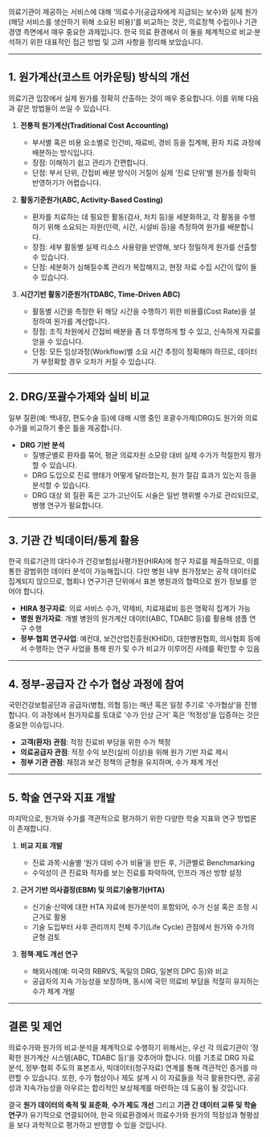 의료기관이 제공하는 서비스에 대해 ‘의료수가(공급자에게 지급되는 보수)와 실제 원가(해당 서비스를 생산하기 위해 소요된 비용)’를 비교하는 것은, 의료정책 수립이나 기관 경영 측면에서 매우 중요한 과제입니다. 한국 의료 환경에서 이 둘을 체계적으로 비교·분석하기 위한 대표적인 접근 방법 및 고려 사항을 정리해 보았습니다.

---

## 1. 원가계산(코스트 어카운팅) 방식의 개선

의료기관 입장에서 실제 원가를 정확히 산출하는 것이 매우 중요합니다. 이를 위해 다음과 같은 방법들이 쓰일 수 있습니다.

1. **전통적 원가계산(Traditional Cost Accounting)**
    
    - 부서별 혹은 비용 요소별로 인건비, 재료비, 경비 등을 집계해, 환자 치료 과정에 배분하는 방식입니다.
    - 장점: 이해하기 쉽고 관리가 간편합니다.
    - 단점: 부서 단위, 간접비 배분 방식이 거칠어 실제 ‘진료 단위’별 원가를 정확히 반영하기가 어렵습니다.
2. **활동기준원가(ABC, Activity-Based Costing)**
    
    - 환자를 치료하는 데 필요한 활동(검사, 처치 등)을 세분화하고, 각 활동을 수행하기 위해 소요되는 자원(인력, 시간, 시설비 등)을 측정하여 원가를 배분합니다.
    - 장점: 세부 활동별 실제 리소스 사용량을 반영해, 보다 정밀하게 원가를 산출할 수 있습니다.
    - 단점: 세분화가 심해질수록 관리가 복잡해지고, 현장 자료 수집 시간이 많이 들 수 있습니다.
3. **시간기반 활동기준원가(TDABC, Time-Driven ABC)**
    
    - 활동별 시간을 측정한 뒤 해당 시간을 수행하기 위한 비용률(Cost Rate)을 설정하여 원가를 계산합니다.
    - 장점: 조직 차원에서 간접비 배분을 좀 더 투명하게 할 수 있고, 신속하게 자료를 얻을 수 있습니다.
    - 단점: 모든 임상과정(Workflow)별 소요 시간 추정이 정확해야 하므로, 데이터가 부정확할 경우 오차가 커질 수 있습니다.

---

## 2. DRG/포괄수가제와 실비 비교

일부 질환(예: 백내장, 편도수술 등)에 대해 시행 중인 포괄수가제(DRG)도 원가와 의료수가를 비교하기 좋은 틀을 제공합니다.

- **DRG 기반 분석**
    - 질병군별로 환자를 묶어, 평균 의료자원 소모량 대비 실제 수가가 적절한지 평가할 수 있습니다.
    - DRG 도입으로 진료 행태가 어떻게 달라졌는지, 원가 절감 효과가 있는지 등을 분석할 수 있습니다.
    - DRG 대상 외 질환 혹은 고가·고난이도 시술은 일반 행위별 수가로 관리되므로, 병행 연구가 필요합니다.

---

## 3. 기관 간 빅데이터/통계 활용

한국 의료기관의 대다수가 건강보험심사평가원(HIRA)에 청구 자료를 제출하므로, 이를 통한 광범위한 데이터 분석이 가능해집니다. 다만 병원 내부 원가정보는 공적 데이터로 집계되지 않으므로, 협회나 연구기관 단위에서 표본 병원과의 협력으로 원가 정보를 얻어야 합니다.

- **HIRA 청구자료**: 의료 서비스 수가, 약제비, 치료재료비 등은 명확히 집계가 가능
- **병원 원가자료**: 개별 병원의 원가계산 데이터(ABC, TDABC 등)를 활용해 샘플 연구 수행
- **정부·협회 연구사업**: 예컨대, 보건산업진흥원(KHIDI), 대한병원협회, 의사협회 등에서 수행하는 연구 사업을 통해 원가 및 수가 비교가 이루어진 사례를 확인할 수 있음

---

## 4. 정부-공급자 간 수가 협상 과정에 참여

국민건강보험공단과 공급자(병협, 의협 등)는 매년 혹은 일정 주기로 ‘수가협상’을 진행합니다. 이 과정에서 원가자료를 토대로 ‘수가 인상 근거’ 혹은 ‘적정성’을 입증하는 것은 중요한 이슈입니다.

- **고객(환자) 관점**: 적정 진료비 부담을 위한 수가 책정
- **의료공급자 관점**: 적정 수익 보전(실비 이상)을 위해 원가 기반 자료 제시
- **정부 기관 관점**: 재정과 보건 정책의 균형을 유지하며, 수가 체계 개선

---

## 5. 학술 연구와 지표 개발

마지막으로, 원가와 수가를 객관적으로 평가하기 위한 다양한 학술 지표와 연구 방법론이 존재합니다.

1. **비교 지표 개발**
    
    - 진료 과목·시술별 ‘원가 대비 수가 비율’을 만든 후, 기관별로 Benchmarking
    - 수익성이 큰 진료와 적자를 보는 진료를 파악하여, 인프라 개선 방향 설정
2. **근거 기반 의사결정(EBM) 및 의료기술평가(HTA)**
    
    - 신기술·신약에 대한 HTA 자료에 원가분석이 포함되어, 수가 신설 혹은 조정 시 근거로 활용
    - 기술 도입부터 사후 관리까지 전체 주기(Life Cycle) 관점에서 원가와 수가의 균형 검토
3. **정책·제도 개선 연구**
    
    - 해외사례(예: 미국의 RBRVS, 독일의 DRG, 일본의 DPC 등)와 비교
    - 공급자의 지속 가능성을 보장하며, 동시에 국민 의료비 부담을 적절히 유지하는 수가 체계 개발

---

## 결론 및 제언

의료수가와 원가의 비교·분석을 체계적으로 수행하기 위해서는, 우선 각 의료기관이 ‘정확한 원가계산 시스템(ABC, TDABC 등)’을 갖추어야 합니다. 이를 기초로 DRG 자료 분석, 정부·협회 주도의 표본조사, 빅데이터(청구자료) 연계를 통해 객관적인 증거를 마련할 수 있습니다. 또한, 수가 협상이나 제도 설계 시 이 자료들을 적극 활용한다면, 공공성과 지속가능성을 아우르는 합리적인 보상체계를 마련하는 데 도움이 될 것입니다.

결국 **원가 데이터의 축적 및 표준화**, **수가 제도 개선** 그리고 **기관 간 데이터 교류 및 학술 연구**가 유기적으로 연결되어야, 한국 의료환경에서 의료수가와 원가의 적정성과 형평성을 보다 과학적으로 평가하고 반영할 수 있을 것입니다.